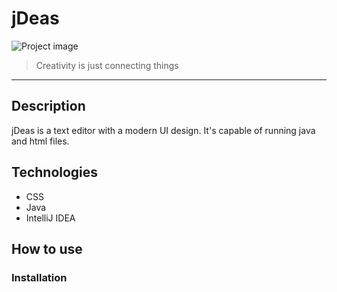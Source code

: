# jDeas
![Project image](https://drive.google.com/file/d/1k7pC3OJQWPkqezJzvpxzaG4d0-dTsWYu/view?usp=sharing)
> Creativity is just connecting things
---
## Description

jDeas is a text editor with a modern UI design. It's capable of running java and html files.

## Technologies

- CSS
- Java
- IntelliJ IDEA

## How to use
### Installation


